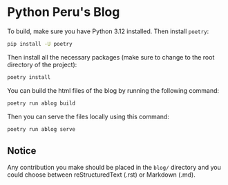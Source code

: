 # Python Peru's Blog


To build, make sure you have Python 3.12 installed. Then install `poetry`:

```sh
pip install -U poetry
```

Then install all the necessary packages (make sure to change to the root directory of the project):

```sh
poetry install
```

You can build the html files of the blog by running the following command:

```sh
poetry run ablog build
```

Then you can serve the files locally using this command:
```sh
poetry run ablog serve
```

## Notice

Any contribution you make should be placed in the `blog/` directory and you could choose between reStructuredText (.rst) or Markdown (.md).
